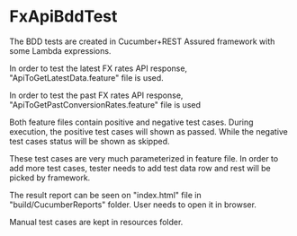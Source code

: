 # FxApiBddTest

The BDD tests are created in Cucumber+REST Assured framework with some Lambda expressions. 

In order to test the latest FX rates API response, "ApiToGetLatestData.feature" file is used.

In order to test the past FX rates API response, "ApiToGetPastConversionRates.feature" file is used

Both feature files contain positive and negative test cases. During execution, the positive test cases will shown as passed. While the negative test cases status will be shown as skipped.

These test cases are very much parameterized in feature file. In order to add more test cases, tester needs to add test data row and rest will be picked by framework. 

The result report can be seen on "index.html" file in "build/CucumberReports" folder. User needs to open it in browser.
  
Manual test cases are kept in resources folder.
